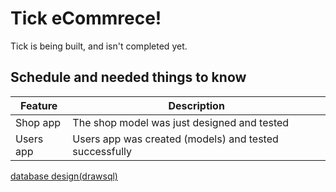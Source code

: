 # Tick eCommrece!
Tick is being built, and isn't completed yet.
## Schedule and needed things to know
| Feature | Description |
| --- | --- |
| Shop app | The shop model was just designed and tested  |
| Users app | Users app was created (models) and tested successfully |

[database design(drawsql)](https://drawsql.app/nima-aram/diagrams/ecommrece) 